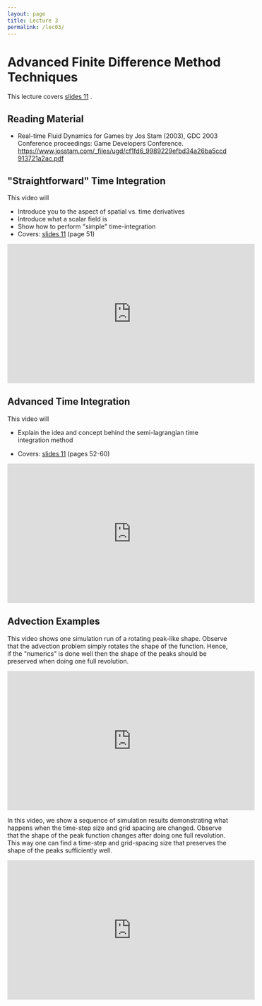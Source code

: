 ```yaml
---
layout: page
title: Lecture 3
permalink: /lec03/
---
```


<h1>Advanced Finite Difference Method Techniques</h1>

<p>This lecture covers 
<a href="{{'assets/slides/Computational_Methods_11__Finite_Difference_Method.pdf' | relative_url}}">slides 11</a>
.</p>
<h2>Reading Material</h2>
<ul>
    <li>Real-time Fluid Dynamics for Games by Jos Stam (2003), GDC 2003 Conference proceedings: Game Developers Conference. <a href="https://www.josstam.com/_files/ugd/cf1fd6_9989229efbd34a26ba5ccd913721a2ac.pdf" target="_blank" rel="noopener">https://www.josstam.com/_files/ugd/cf1fd6_9989229efbd34a26ba5ccd913721a2ac.pdf</a>&nbsp;</li>
</ul>
<h2>"Straightforward" Time Integration</h2>
<p>This video will</p>
<ul>
    <li>Introduce you to the aspect of spatial vs. time derivatives</li>
    <li>Introduce what a scalar field is</li>
    <li>Show how to perform "simple" time-integration&nbsp;</li>
    <li>Covers: <a href="{{'assets/slides/Computational_Methods_11__Finite_Difference_Method.pdf' | relative_url}}">slides 11</a> (page 51)</li>
</ul>
<p>
<iframe width="560" height="315" src="https://www.youtube.com/embed/nhoJRMTFfhs?si=TTxpsn522-0RmJF4" title="YouTube video player" frameborder="0" allow="accelerometer; autoplay; clipboard-write; encrypted-media; gyroscope; picture-in-picture; web-share" referrerpolicy="strict-origin-when-cross-origin" allowfullscreen></iframe>
</p>
<h2>Advanced Time Integration</h2>
<p>This video will</p>
<ul>
    <li><p>Explain the idea and concept behind the semi-lagrangian time integration method</p></li>
    <li>Covers: <a href="{{'assets/slides/Computational_Methods_11__Finite_Difference_Method.pdf' | relative_url}}">slides 11</a> (pages 52-60)</li>
</ul>
<p>
<iframe width="560" height="315" src="https://www.youtube.com/embed/gPw2e7Ife8w?si=mfg2EU24QAoCMgWb" title="YouTube video player" frameborder="0" allow="accelerometer; autoplay; clipboard-write; encrypted-media; gyroscope; picture-in-picture; web-share" referrerpolicy="strict-origin-when-cross-origin" allowfullscreen></iframe>
</p>

<h2>Advection Examples</h2>
<p>This video shows one simulation run of a rotating peak-like shape. Observe that the advection problem simply rotates the shape of the function. Hence, if the "numerics" is done well then the shape of the peaks should be preserved when doing one full revolution.</p>
<p>
<iframe width="560" height="315" src="https://www.youtube.com/embed/ORo8pJ-aAOU?si=2vAo5HPOJfBTm2as" title="YouTube video player" frameborder="0" allow="accelerometer; autoplay; clipboard-write; encrypted-media; gyroscope; picture-in-picture; web-share" referrerpolicy="strict-origin-when-cross-origin" allowfullscreen></iframe>
</p>

<p>In this video, we show a sequence of simulation results demonstrating what happens when the time-step size and grid spacing are changed. Observe that the shape of the peak function changes after doing one full revolution. This way one can find a time-step and grid-spacing size that preserves the shape of the peaks sufficiently well.</p>
<p>
<iframe width="560" height="315" src="https://www.youtube.com/embed/Gf084_Jqbq0?si=PnlyQDjlPSP7m58H" title="YouTube video player" frameborder="0" allow="accelerometer; autoplay; clipboard-write; encrypted-media; gyroscope; picture-in-picture; web-share" referrerpolicy="strict-origin-when-cross-origin" allowfullscreen></iframe>
</p>
